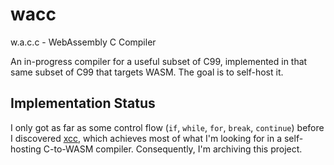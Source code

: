 # wacc

w.a.c.c - WebAssembly C Compiler

An in-progress compiler for a useful subset of C99, implemented in that same subset of C99 that targets WASM. The goal is to self-host it.

## Implementation Status

I only got as far as some control flow (`if`, `while`, `for`, `break`, `continue`) before I discovered [xcc](https://github.com/tyfkda/xcc), which achieves most of what I'm looking for in a self-hosting C-to-WASM compiler. Consequently, I'm archiving this project.
